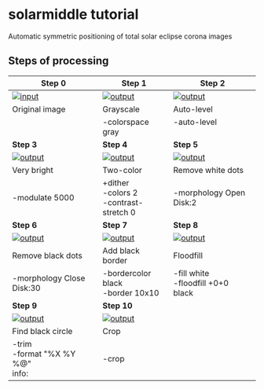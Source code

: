 # solarmiddle tutorial

Automatic symmetric positioning of total solar eclipse corona images

## Steps of processing

|Step 0|Step 1|Step 2|
|------|------|------|
|[![input](../gh-pages/sample_input_300.jpg)](../gh-pages/sample_input_1000.jpg)|[![output](../gh-pages/solarmiddle_step01_300.jpg)](../gh-pages/solarmiddle_step01_1000.jpg)|[![output](../gh-pages/solarmiddle_step02_300.jpg)](../gh-pages/solarmiddle_step02_1000.jpg)|
|Original image|Grayscale|Auto-level|
||-colorspace gray|-auto-level<br /><br />|
|**Step 3**|**Step 4**|**Step 5**|
|[![output](../gh-pages/solarmiddle_step03_300.jpg)](../gh-pages/solarmiddle_step03_1000.jpg)|[![output](../gh-pages/solarmiddle_step04_300.jpg)](../gh-pages/solarmiddle_step04_1000.jpg)|[![output](../gh-pages/solarmiddle_step05_300.jpg)](../gh-pages/solarmiddle_step05_1000.jpg)|
|Very bright|Two-color|Remove white dots|
|-modulate 5000|+dither<br/>-colors 2<br />-contrast-stretch 0|-morphology Open Disk:2|
|**Step 6**|**Step 7**|**Step 8**|
|[![output](../gh-pages/solarmiddle_step06_300.jpg)](../gh-pages/solarmiddle_step06_1000.jpg)|[![output](../gh-pages/solarmiddle_step07_300.jpg)](../gh-pages/solarmiddle_step07_1000.jpg)|[![output](../gh-pages/solarmiddle_step08_300.jpg)](../gh-pages/solarmiddle_step08_1000.jpg)|
|Remove black dots|Add black border|Floodfill|
|-morphology Close Disk:30|-bordercolor black<br />-border 10x10|-fill white<br /> -floodfill +0+0<br /> black|
|**Step 9**|**Step 10**|
|[![output](../gh-pages/solarmiddle_step09_300.jpg)](../gh-pages/solarmiddle_step09_1000.jpg)|[![output](../gh-pages/solarmiddle_step10_300.jpg)](../gh-pages/solarmiddle_step10_1000.jpg)|
|Find black circle|Crop|
|-trim<br />-format "%X %Y %@"<br />info:|-crop|

